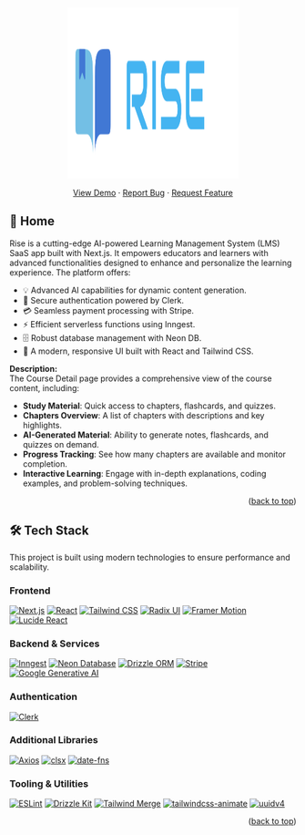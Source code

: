 <!-- PROJECT LOGO -->
<br />
<div align="center">
  <a href="https://github.com/othneildrew/Best-README-Template">
    <img src="public/RiseLogo.svg" alt="Logo" width="300" height="300">
  </a>
  <p align="center">
    <a href="">View Demo</a>
    ·
    <a href="https://github.com/ThanhDatVu111/Project-Rise/issues">Report Bug</a>
    ·
    <a href="https://github.com/ThanhDatVu111/Project-Rise/pulls">Request Feature</a>
  </p>
</div>

<!-- TABLE OF CONTENTS -->

<!-- ABOUT THE PROJECT -->
## 🚀 Home

Rise is a cutting-edge AI-powered Learning Management System (LMS) SaaS app built with Next.js. It empowers educators and learners with advanced functionalities designed to enhance and personalize the learning experience. The platform offers:

- 💡 Advanced AI capabilities for dynamic content generation.
- 🔐 Secure authentication powered by Clerk.
- 💳 Seamless payment processing with Stripe.
- ⚡ Efficient serverless functions using Inngest.
- 🗄️ Robust database management with Neon DB.
- 🎨 A modern, responsive UI built with React and Tailwind CSS.


**Description:**  
The Course Detail page provides a comprehensive view of the course content, including:

- **Study Material**: Quick access to chapters, flashcards, and quizzes.  
- **Chapters Overview**: A list of chapters with descriptions and key highlights.  
- **AI-Generated Material**: Ability to generate notes, flashcards, and quizzes on demand.  
- **Progress Tracking**: See how many chapters are available and monitor completion.  
- **Interactive Learning**: Engage with in-depth explanations, coding examples, and problem-solving techniques.


<p align="right">(<a href="#readme-top">back to top</a>)</p>

## 🛠️ Tech Stack

This project is built using modern technologies to ensure performance and scalability.

### Frontend
[![Next.js][Next.js]][Next-url]
[![React][React.js]][React-url]
[![Tailwind CSS][Tailwind.css]][Tailwind-url]
[![Radix UI][Radix.ui]][Radix-url]
[![Framer Motion][Framer-motion]][Framer-motion-url]
[![Lucide React][Lucide.react]][Lucide-url]

### Backend & Services
[![Inngest][Inngest]][Inngest-url]
[![Neon Database][Neon.tech]][Neon-url]
[![Drizzle ORM][Drizzle.orm]][Drizzle-url]
[![Stripe][Stripe]][Stripe-url]
[![Google Generative AI][Google.ai]][Google.ai-url]

### Authentication
[![Clerk][Clerk.dev]][Clerk-url]

### Additional Libraries
[![Axios][Axios]][Axios-url]
[![clsx][clsx]][clsx-url]
[![date-fns][date-fns]][date-fns-url]

### Tooling & Utilities
[![ESLint][ESLint.com]][ESLint-url]
[![Drizzle Kit][Drizzle.kit]][Drizzle-url]
[![Tailwind Merge][Tailwind.merge]][Tailwind-merge-url]
[![tailwindcss-animate][Tailwind-animate]][Tailwind-animate-url]
[![uuidv4][uuidv4]][uuidv4-url]

<!-- MARKDOWN LINKS & BADGES -->
[Next.js]: https://img.shields.io/badge/Next.js-000000?style=for-the-badge&logo=nextdotjs&logoColor=white
[Next-url]: https://nextjs.org/

[React.js]: https://img.shields.io/badge/React-20232A?style=for-the-badge&logo=react&logoColor=61DAFB
[React-url]: https://reactjs.org/

[Tailwind.css]: https://img.shields.io/badge/Tailwind_CSS-38B2AC?style=for-the-badge&logo=tailwind-css&logoColor=white
[Tailwind-url]: https://tailwindcss.com/

[Radix.ui]: https://img.shields.io/badge/Radix_UI-292D3E?style=for-the-badge&logo=radix-ui&logoColor=white
[Radix-url]: https://www.radix-ui.com/

[Framer-motion]: https://img.shields.io/badge/Framer_Motion-0055FF?style=for-the-badge&logo=framer&logoColor=white
[Framer-motion-url]: https://www.framer.com/motion/

[Lucide.react]: https://img.shields.io/badge/Lucide_React-gray?style=for-the-badge
[Lucide-url]: https://lucide.dev/

[Inngest]: https://img.shields.io/badge/Inngest-3E4FF7?style=for-the-badge
[Inngest-url]: https://www.inngest.com/

[Neon.tech]: https://img.shields.io/badge/Neon-000000?style=for-the-badge&logo=postgresql&logoColor=white
[Neon-url]: https://neon.tech/

[Drizzle.orm]: https://img.shields.io/badge/Drizzle_ORM-C5F74F?style=for-the-badge&logo=drizzle&logoColor=black
[Drizzle-url]: https://orm.drizzle.team/

[Stripe]: https://img.shields.io/badge/Stripe-008CDD?style=for-the-badge&logo=stripe&logoColor=white
[Stripe-url]: https://stripe.com/

[Google.ai]: https://img.shields.io/badge/Google_Generative_AI-4285F4?style=for-the-badge&logo=google&logoColor=white
[Google.ai-url]: https://developers.generativeai.google/

[Clerk.dev]: https://img.shields.io/badge/Clerk-6C47FF?style=for-the-badge&logo=clerk&logoColor=white
[Clerk-url]: https://clerk.com/

[Axios]: https://img.shields.io/badge/Axios-5A29E4?style=for-the-badge&logo=axios&logoColor=white
[Axios-url]: https://axios-http.com/

[clsx]: https://img.shields.io/badge/clsx-lightgrey?style=for-the-badge
[clsx-url]: https://www.npmjs.com/package/clsx

[date-fns]: https://img.shields.io/badge/date--fns-5093E1?style=for-the-badge
[date-fns-url]: https://date-fns.org/

[ESLint.com]: https://img.shields.io/badge/ESLint-4B32C3?style=for-the-badge&logo=eslint&logoColor=white
[ESLint-url]: https://eslint.org/

[Drizzle.kit]: https://img.shields.io/badge/Drizzle_Kit-C5F74F?style=for-the-badge&logo=drizzle&logoColor=black
[Drizzle-url]: https://orm.drizzle.team/kit-docs/overview

[Tailwind.merge]: https://img.shields.io/badge/Tailwind_Merge-38B2AC?style=for-the-badge&logo=tailwindcss&logoColor=white
[Tailwind-merge-url]: https://www.npmjs.com/package/tailwind-merge

[Tailwind-animate]: https://img.shields.io/badge/tailwindcss--animate-38B2AC?style=for-the-badge&logo=tailwindcss&logoColor=white
[Tailwind-animate-url]: https://github.com/andrew--r/tailwindcss-animatecss

[uuidv4]: https://img.shields.io/badge/uuidv4-35495E?style=for-the-badge
[uuidv4-url]: https://www.npmjs.com/package/uuidv4

<p align="right">(<a href="#readme-top">back to top</a>)</p>


